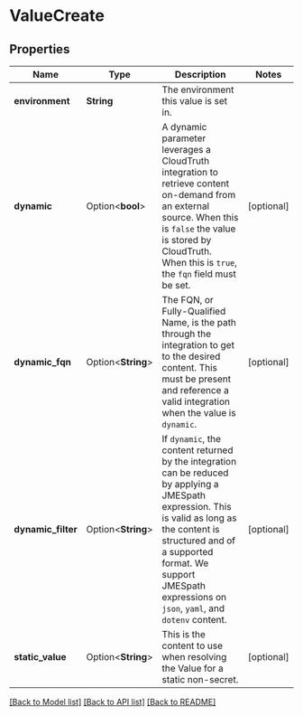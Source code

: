 # ValueCreate

## Properties

Name | Type | Description | Notes
------------ | ------------- | ------------- | -------------
**environment** | **String** | The environment this value is set in. | 
**dynamic** | Option<**bool**> | A dynamic parameter leverages a CloudTruth integration to retrieve content on-demand from an external source.  When this is `false` the value is stored by CloudTruth.  When this is `true`, the `fqn` field must be set. | [optional]
**dynamic_fqn** | Option<**String**> | The FQN, or Fully-Qualified Name, is the path through the integration to get to the desired content.  This must be present and reference a valid integration when the value is `dynamic`. | [optional]
**dynamic_filter** | Option<**String**> | If `dynamic`, the content returned by the integration can be reduced by applying a JMESpath expression.  This is valid as long as the content is structured and of a supported format.  We support JMESpath expressions on `json`, `yaml`, and `dotenv` content. | [optional]
**static_value** | Option<**String**> | This is the content to use when resolving the Value for a static non-secret. | [optional]

[[Back to Model list]](../README.md#documentation-for-models) [[Back to API list]](../README.md#documentation-for-api-endpoints) [[Back to README]](../README.md)


